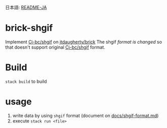 日本語: [README-JA](README-JA.md)


# brick-shgif

Implement [Cj-bc/shgif](https://github.com/Cj-bc/shgif) on [jtdaugherty/brick](https://github.com/jtdaugherty/brick)
The shgif *format is changed* so that doesn't support original [Cj-bc/shgif](https://github.com/Cj-bc/shgif) format.


# Build


`stack build` to build


# usage

1. write data by using `shgif` format (document on [docs/shgif-format.md](docs/shgif-format.md))
2. execute `stack run <file>`

